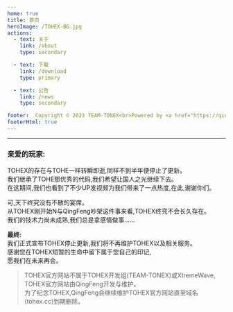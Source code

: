 ```yaml
---
home: true
title: 首页
heroImage: /TOHEX-BG.jpg
actions:
  - text: 关于
    link: /about
    type: secondary

  - text: 下载
    link: /download
    type: primary

  - text: 公告
    link: /news
    type: secondary

footer:  Copyright © 2023 TEAM-TONEX<br>Powered by <a href="https://qingfengawa.me" target="_blank">QingFeng</a>
footerHtml: true
---
```


---
### 亲爱的玩家:

TOHEX的存在与TOHE一样转瞬即逝,同样不到半年便停止了更新。<br>
我们继承了TOHE那优秀的代码,我们希望让国人之光继续下去。<br>
在这期间,我们也看到了不少UP发视频为我们带来了一点热度,在此,谢谢你们。

可,天下终究没有不散的宴席。<br>
从TOHEX刚开始N与QingFeng吵架这件事来看,TOHEX终究不会长久存在。<br>
我们的技术力尚未成熟,我们总是拿感情做事……

**最终:**<br>
我们正式宣布TOHEX停止更新,我们将不再维护TOHEX以及相关服务。<br>
感谢您在TOHEX短暂的生命中留下属于您自己的印记,<br>
愿我们在未来再会。

> TOHEX官方网站不属于TOHEX开发组(TEAM-TONEX)或XtremeWave,<br>
> TOHEX官方网站由QingFeng开发与维护。<br>
> 为了纪念TOHEX,QingFeng会继续维护TOHEX官方网站直至域名(tohex.cc)到期删除。